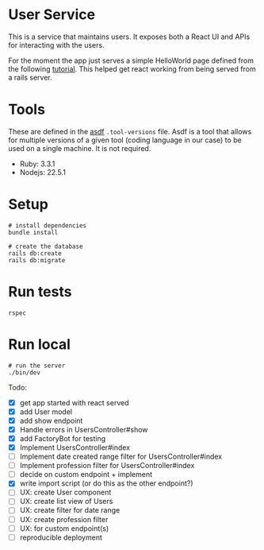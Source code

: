 # User Service
This is a service that maintains users. It exposes both a React UI and APIs for interacting with the users. 

For the moment the app just serves a simple HelloWorld page defined from the 
following [tutorial](https://www.shakacode.com/react-on-rails/docs/guides/tutorial/). 
This helped get react working from being served from a rails server.

# Tools
These are defined in the [asdf](https://asdf-vm.com/) `.tool-versions` file. Asdf is a tool that allows for 
multiple versions of a given tool (coding language in our case) to be used on a single machine. It is not required. 
- Ruby: 3.3.1
- Nodejs: 22.5.1


# Setup
```
# install dependencies
bundle install

# create the database
rails db:create
rails db:migrate
```

# Run tests
```
rspec
```

# Run local
```
# run the server
./bin/dev
```


Todo:
- [x] get app started with react served
- [x] add User model
- [x] add show endpoint
- [x] Handle errors in UsersController#show
- [x] add FactoryBot for testing
- [x] Implement UsersController#index
- [ ] Implement date created range filter for UsersController#index
- [ ] Implement profession filter for UsersController#index
- [ ] decide on custom endpoint + implement
- [x] write import script (or do this as the other endpoint?)
- [ ] UX: create User component
- [ ] UX: create list view of Users
- [ ] UX: create filter for date range
- [ ] UX: create profession filter
- [ ] UX: for custom endpoint(s)
- [ ] reproducible deployment